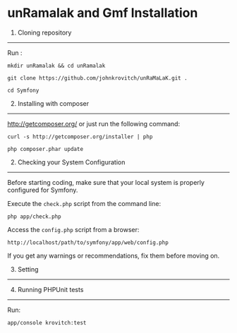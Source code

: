 unRamalak and Gmf Installation
========================

1) Cloning repository
----------------------------------

Run :

    mkdir unRamalak && cd unRamalak

    git clone https://github.com/johnkrovitch/unRaMaLaK.git .

    cd Symfony


2) Installing with composer
----------------------------------

http://getcomposer.org/ or just run the following command:

    curl -s http://getcomposer.org/installer | php

    php composer.phar update


2) Checking your System Configuration
-------------------------------------

Before starting coding, make sure that your local system is properly
configured for Symfony.

Execute the `check.php` script from the command line:

    php app/check.php

Access the `config.php` script from a browser:

    http://localhost/path/to/symfony/app/web/config.php

If you get any warnings or recommendations, fix them before moving on.


3) Setting
--------------------------------


4) Running PHPUnit tests
--------------------------------

Run:

    app/console krovitch:test